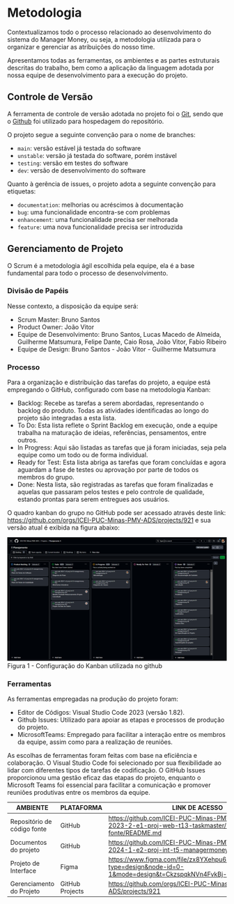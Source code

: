
# Metodologia

Contextualizamos todo o processo relacionado ao desenvolvimento do sistema do Manager Money, ou seja, a metodologia utilizada para o organizar e gerenciar as atribuições do nosso time.

Apresentamos todas as ferramentas, os ambientes e as partes estruturais descritas do trabalho, bem como a aplicação da linguagem adotada por nossa equipe de desenvolvimento para a execução do projeto.

## Controle de Versão

A ferramenta de controle de versão adotada no projeto foi o
[Git](https://git-scm.com/), sendo que o [Github](https://github.com)
foi utilizado para hospedagem do repositório.

O projeto segue a seguinte convenção para o nome de branches:

- `main`: versão estável já testada do software
- `unstable`: versão já testada do software, porém instável
- `testing`: versão em testes do software
- `dev`: versão de desenvolvimento do software

Quanto à gerência de issues, o projeto adota a seguinte convenção para
etiquetas:

- `documentation`: melhorias ou acréscimos à documentação
- `bug`: uma funcionalidade encontra-se com problemas
- `enhancement`: uma funcionalidade precisa ser melhorada
- `feature`: uma nova funcionalidade precisa ser introduzida

## Gerenciamento de Projeto

O Scrum é a metodologia ágil escolhida pela equipe, ela é a base fundamental para todo o processo de desenvolvimento.

### Divisão de Papéis

Nesse contexto, a disposição da equipe será:
- Scrum Master: Bruno Santos
- Product Owner: João Vitor 
- Equipe de Desenvolvimento: Bruno Santos, Lucas Macedo de Almeida, Guilherme Matsumura, Felipe Dante, Caio Rosa, João Vitor, Fabio Ribeiro
- Equipe de Design: Bruno Santos - João Vitor - Guilherme Matsumura

### Processo

Para a organização e distribuição das tarefas do projeto, a equipe está empregando o GitHub, configurado com base na metodologia Kanban:
- Backlog: Recebe as tarefas a serem abordadas, representando o backlog do produto. Todas as atividades identificadas ao longo do projeto são integradas a esta lista.
- To Do: Esta lista reflete o Sprint Backlog em execução, onde a equipe trabalha na maturação de ideias, referências, pensamentos, entre outros.
- In Progress: Aqui são listadas as tarefas que já foram iniciadas, seja pela equipe como um todo ou de forma individual.
- Ready for Test: Esta lista abriga as tarefas que foram concluídas e agora aguardam a fase de testes ou aprovação por parte de todos os membros do grupo.
- Done: Nesta lista, são registradas as tarefas que foram finalizadas e aquelas que passaram pelos testes e pelo controle de qualidade, estando prontas para serem entregues aos usuários.

O quadro kanban do grupo no GitHub pode ser acessado através deste link: https://github.com/orgs/ICEI-PUC-Minas-PMV-ADS/projects/921 e sua versão atual é exibida na figura abaixo:

![Kanban](https://github.com/ICEI-PUC-Minas-PMV-ADS/pmv-ads-2024-1-e2-proj-int-t5-managermoney/blob/main/docs/img/backlog1.png)
Figura 1 - Configuração do Kanban utilizada no github

### Ferramentas

As ferramentas empregadas na produção do projeto foram:
- Editor de Códigos: Visual Studio Code 2023 (versão 1.82).
- Github Issues: Utilizado para apoiar as etapas e processos de produção do projeto.
- MicrosoftTeams: Empregado para facilitar a interação entre os membros da equipe, assim como para a realização de reuniões.

As escolhas de ferramentas foram feitas com base na eficiência e colaboração. O Visual Studio Code foi selecionado por sua flexibilidade ao lidar com diferentes tipos de tarefas de codificação. O GitHub Issues proporcionou uma gestão eficaz das etapas do projeto, enquanto o Microsoft Teams foi essencial para facilitar a comunicação e promover reuniões produtivas entre os membros da equipe.

| AMBIENTE                            | PLATAFORMA                         | LINK DE ACESSO                         |
|-------------------------------------|------------------------------------|----------------------------------------|
| Repositório de código fonte         | GitHub                             | https://github.com/ICEI-PUC-Minas-PMV-ADS/pmv-ads-2023-2-e1-proj-web-t13-taskmaster/blob/main/codigo-fonte/README.md                          |
| Documentos do projeto               | GitHub                             | https://github.com/ICEI-PUC-Minas-PMV-ADS/pmv-ads-2024-1-e2-proj-int-t5-managermoney                           |
| Projeto de Interface                | Figma                              | https://www.figma.com/file/zx8YXehpu6rctiD9ijgIbJ/Untitled?type=design&node-id=0-1&mode=design&t=CkzspqkNVn4FvkBj-0 |
| Gerenciamento do Projeto            | GitHub Projects                    | https://github.com/orgs/ICEI-PUC-Minas-PMV-ADS/projects/921                          |

